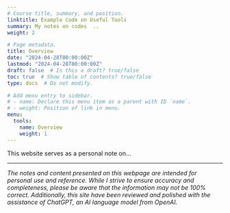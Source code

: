 ```yaml
---
# Course title, summary, and position.
linktitle: Example Code on Useful Tools 
summary: My notes on codes  ..
weight: 2

# Page metadata.
title: Overview
date: "2024-04-28T00:00:00Z"
lastmod: "2024-04-28T00:00:00Z"
draft: false  # Is this a draft? true/false
toc: true  # Show table of contents? true/false
type: docs  # Do not modify.

# Add menu entry to sidebar.
# - name: Declare this menu item as a parent with ID `name`.
# - weight: Position of link in menu.
menu:
  tools:
    name: Overview
    weight: 1
---
```


This website serves as a personal note on...

---
*The notes and content presented on this webpage are intended for personal use and reference. While I strive to ensure accuracy and completeness, please be aware that the information may not be 100% correct. Additionally, this site have been reviewed and polished with the assistance of ChatGPT, an AI language model from OpenAI.*

<!-- ---
## Contents            
* Probability Basic
    * Central Limit Theory 
    * Radom Variables
* PDF
    * Binomial
    * Poisson Process -->